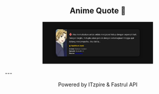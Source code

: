 <h2 align="center">Anime Quote </h2>
<p align="center">
  <img src="quotes-img/2025-04-22_20-48-47.png" alt="Yoshifumi Aoki" width="300"/>
</p>
---
<p align="center">Powered by ITzpire & Fastrul API</p>
